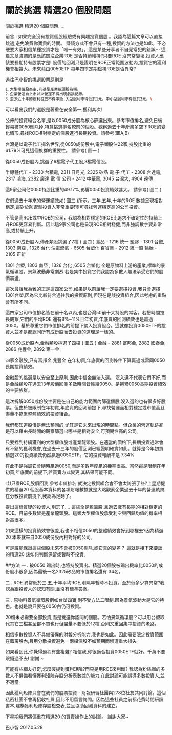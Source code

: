# 關於挑選 精選20 個股問題


關於挑選 精選20 個股問題.....

前言 :
如果完全沒有投資個股經驗或有興趣投資個股 。我認為這篇文章可以直接跳過,避免浪費你寶貴的時間。
賺錢方式不會只有一種,投資的方法也是如此。不必硬要大家相信某種投資才是「唯一有效」。這是某些分享者不自覺常犯的錯誤⋯
這篇文章強調的是應該關注企業ROE 是否持續維持?只要ROE 沒異常變壞,投資人應該要長期持有股票才是!
股價的回測只是證明在ROE正常範圍波動內,投資它的獲利機會相當大。未來藉由0050ETF 每年四季定期檢視ROE是否異常?


過往巴小智的挑選股票原則是 

```sh
1.大型權值股為主,利基型產業龍頭股為輔。
2.企業營運自上市以來營運不得出現虧損紀錄。
3.至少近十年的股利發放不得中斷,大型股利不得低於1元。中小型股利不得低於2元。\
```

可以看出我們的選股是著重在安全第一,獲利其次!

公佈的投資組合名單,是以0050成分股為核心篩選出來。參考市值排名,避免日後輕易被0050刪除掉,特意挑選排名較前的個股。觀察過去十年產業多空下ROE的變化情形,尋找ROE相對穩定的個股進行長期投資。請參考(圖A,B)


台灣是以電子代工揚名世界,從0050成份股中,電子類股佔22家,持股比重的61.79%可見這個族群的重要性。
請參考( 圖一 )

從0050成份股內,挑選了6檔電子代工股,3檔電信股。

半導體代工 - 2330 台積電, 2311 日月光, 2325 矽品
電 子 代工 - 2308 台達電, 2317 鴻海, 2382 廣達
電 信 公司 - 2412 中華電, 3045 台灣大, 4904 遠傳

這9家公司佔0050持股比重的49.17%,影響0050投資績效甚大。
請參考( 圖二 )

它們過去十年來的營運績效如( 圖三 )所示。三年,五年,十年的ROE 數據呈現相對穩定,這對於防禦型投資人非常重要!寧可尋找營運穩定高的公司投資。

不管是高ROE或中ROE的公司，我認為相對穩定的ROE比追求不確定性的持續上升ROE更容易判斷。因此這9家公司也是呈現ROE相對穩健,而非強調數字要非常高,或持續上升。


從0050成份股內,傳產類股挑選了7檔 ( 圖四 )
食品 - 1216 統一
塑膠 - 1301 台塑, 1303 南亞 , 1326 台化
油電燃氣 - 6505 台塑化
百貨業 - 2912 統一超
輪胎 - 2105 正新 

1301 台塑, 1303 南亞 , 1326 台化 ,6505 台塑化 全是原物料上游的產業,標準的景氣循環股。景氣波動非常劇烈!若是集中投資它們我認為多數人無法承受它們的股價震盪。


這次最讓我為難的正是這四家公司,如果是以前讓我一定要選擇投資,我只會選擇1301台塑,因為它比較符合過往我的投資原則,但現在是談投資組合,因此考慮的重點會有所不同。


這四家公司市值排名皆在前十名以內,也是台灣50前十大持股的常客。若把時間拉長觀察,它們的平均ROE 還有8%~11%且年初買,年底賣的回測績效也是贏過0050。基於尊重它們市值排名的前提下納入投資組合。這就像投資0050ETF的投資人並不是都認同所有成份股而去投資的道理是一樣的。


從0050成份股內,金融類股挑選了四檔 ( 圖五 )
金融 - 2881 富邦金, 2882 國泰金, 2886 兆豐金, 2892 第一金


四家金融股,只有富邦金,兆豐金 在年初買,年底賣的回測條件下算贏過或雷同0050長期投資績效。

金融股的挑選是以安全至上原則,因此中信金無法入選。
沒入選不代表它們不好,而是金融類股在過去13年股價回測多數時間皆輸給0050。是拖累0050長期投資績效的主要族群。


這次拆解0050成份股主要是在自己的能力範圍內篩選個股,沒入選的也有很多好股票。但由於被限制在年初買,年底賣的回測前提下,尋找營運面相對穩定或市值高且盡量不拖累整體績效的投資組合。

我們都知道股價是無法預測的,尤其是它未來出現的時間點。但企業的營運軌跡卻是可以藉由長時間的觀察篩選出哪些是相對安全,可預期性高的公司。


只要找到持續獲利的大型權值股或產業龍頭股。在適當的價格下,長期投資通常會有不錯的獲利機會,在過去十三年的股價回測已經證明確實如此。就算是今年初買精選20的投資績效仍然贏過0050ETF。它的投資報酬率是 7.34%

在此不是強調它會隨時贏過0050,而是多數年度贏的機率很高。當然這是限制在年初買,年底賣的前提下,若買賣方式變更,其結果可能不同。


哇!只看ROE,股價回測,參考市值排名 就決定投資組合會不會太誇張了些?上星期提供的精選20 個股基本資料的各項財報數據就是大略觀察企業過去十年的營運軌跡,在分散投資前提下,我認為足夠了。


提出這樣質疑的投資人,別忘了....
這些全是藍籌股,且過去擁有長期的相對穩定的ROE。目前多數皆是產業龍頭股。這類大型權值股承受利空與回歸均值的機率相對高很多。


如果這樣的投資績效會很差,我也不相信0050的整體績效會好到哪裡去?因為精選20 本來就來自0050成份股內相對好的公司。


可是誰能保證這些個股未來不會被0050剔除,或它真的變差？
這就是接下來要談的精選20 該如何判斷保留或暫時不投資。


##方法
一 . 被0050 踢出時,也將持股賣出。精選20個股被踢出機率比0050的成份股小很多,因為最後一名2325矽品的市值排名還有 34名。


二 . ROE 異常低於三,五,十年平均ROE,則隔年暫時不投資。至於低多少算異常?我認為跟投資人的認知有關,並沒有標準答案。

三 . 原物料景氣循環股例如台塑四寶,則不受方法二限制.因為景氣波動大是它的特色。也就是說只要在0050內仍可投資。

20檔未必需要全部投資,而是挑選你認同的個股。若怕景氣循環股？可以用台塑取代其它三檔甚至都不買也行但盡量不要低於12檔,否則又重回集中投資的老路。


相信多數投資人不具備優異的財報分析能力,我也是如此。因此需要限定投資範圍在藍籌股內,且用分散投資避免一兩檔個股不如預期而慘遭重大損失。


如果看到此,你覺得過程有些複雜? 相信我,你很適合投資0050ETF就好。千萬不要跟錢過不去! 謝謝 ~


可能有些網友好奇,怎麼沒提到獲利矩陣?而只是用ROE來判斷? 我認為粉絲團的多數人不俱備看懂獲利矩陣存股分析表數據的能力,在此討論可能誤導多數投資人,並不適當。


因此獲利矩陣只會在我們的股票投資 - 財報研習社團與278位社友共同討論。這個私密社團不會再招收社員,因此不用留言詢問。因為這些社員之前都花費時間研讀書本,建構獲利矩陣存股檢查表,並且協助回測資料的建立。


下星期我們將偏重在精選20 的買賣操作上的討論。
謝謝大家~

巴小智 2017.05.28